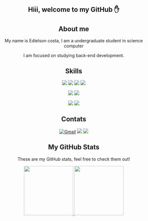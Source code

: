 <div align="center">
  <h2>Hiii, welcome to my GitHub ✋</h2>
</div>

<div align="center">
  <h2>About me</h2>
  <p> My name is Edielson costa, I am a undergraduate student in science computer <p>
  <p> I am focused on studying back-end development.</p>
</div>

<div align="center">
  <h2>Skills</h2>
  
  [![](https://img.shields.io/badge/C-00599C?style=for-the-badge&logo=c&logoColor=white)]()
  [![](https://img.shields.io/badge/C%2B%2B-00599C?style=for-the-badge&logo=c%2B%2B&logoColor=white)]()
  [![](https://img.shields.io/badge/Java-ED8B00?style=for-the-badge&logo=java&logoColor=white)]()
  [![](https://img.shields.io/badge/Microsoft_Excel-217346?style=for-the-badge&logo=microsoft-excel&logoColor=white)]()


  [![](https://img.shields.io/badge/GIT-E44C30?style=for-the-badge&logo=git&logoColor=white)]()
  [![](https://img.shields.io/badge/SQLite-07405E?style=for-the-badge&logo=sqlite&logoColor=white)]()


  [![](https://img.shields.io/badge/Colab-F9AB00?style=for-the-badge&logo=googlecolab&color=525252)]()
  [![](https://img.shields.io/badge/Windows-0078D6?style=for-the-badge&logo=windows&logoColor=white)]()
</div>

<div align="center">
  <h2>Contats</h2>

  [![Gmail](https://img.shields.io/badge/Gmail-D14836?style=for-the-badge&logo=gmail&logoColor=white)](mailto:edielsoncosta.c@gmail.com)
  [![](https://img.shields.io/badge/Instagram-E4405F?style=for-the-badge&logo=instagram&logoColor=white)](https://www.instagram.com/edielson_costa12_/)
  [![](https://img.shields.io/badge/LinkedIn-0077B5?style=for-the-badge&logo=linkedin&logoColor=white)](https://www.linkedin.com/in/edielsoncosta/)
</div>

<div align="center">
  <h2>My GitHub Stats</h2>
  <p>These are my GitHub stats, feel free to check them out!</p>
  <a href="https://github.com/edielsoncosta">
    <img height="160em" src="https://github-readme-stats.vercel.app/api?username=edielsoncosta&bg_color=30,290800,000000&title_color=fff&text_color=fff" />
    <img height="160em" src="https://github-readme-stats.vercel.app/api/top-langs/?username=edielsoncosta&hide=jupyter%20notebook&bg_color=30,290800,000000&title_color=fff&text_color=fff&layout=compact&langs_count=6" />
  </a>
</div>

